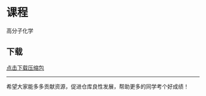 # 课程

高分子化学

## 下载

[点击下载压缩包](https://minhaskamal.github.io/DownGit/#/home?url=https://github.com/Royfor12/CQUT-electronic-information-engineering/tree/main/%E8%AF%BE%E7%A8%8B%E7%9B%AE%E5%BD%95/%E9%AB%98%E5%88%86%E5%AD%90%E5%8C%96%E5%AD%A6)

---

希望大家能多多贡献资源，促进仓库良性发展，帮助更多的同学考个好成绩！